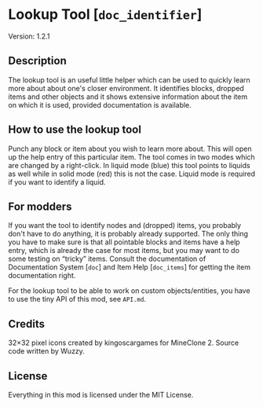 # Lookup Tool [`doc_identifier`]
Version: 1.2.1

## Description
The lookup tool is an useful little helper which can be used to quickly learn
more about about one's closer environment. It identifies blocks, dropped items
and other objects and it shows extensive information about the item on which it
is used, provided documentation is available.

## How to use the lookup tool
Punch any block or item about you wish to learn more about. This will open up
the help entry of this particular item.
The tool comes in two modes which are changed by a right-click. In liquid mode
(blue) this tool points to liquids as well while in solid mode (red) this is not
the case. Liquid mode is required if you want to identify a liquid.

## For modders
If you want the tool to identify nodes and (dropped) items, you probably don't
have to do anything, it is probably already supported. The only thing you have
to make sure is that all pointable blocks and items have a help entry, which
is already the case for most items, but you may want to do some testing on
“tricky” items. Consult the documentation of Documentation System [`doc`]
and Item Help [`doc_items`] for getting the item documentation right.

For the lookup tool to be able to work on custom objects/entities, you have to
use the tiny API of this mod, see `API.md`.

## Credits
32×32 pixel icons created by kingoscargames for MineClone 2.
Source code written by Wuzzy.

## License
Everything in this mod is licensed under the MIT License.
